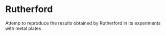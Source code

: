 # Rutherford
Attemp to reproduce the results obtained by Rutherford in its experiments with metal plates

